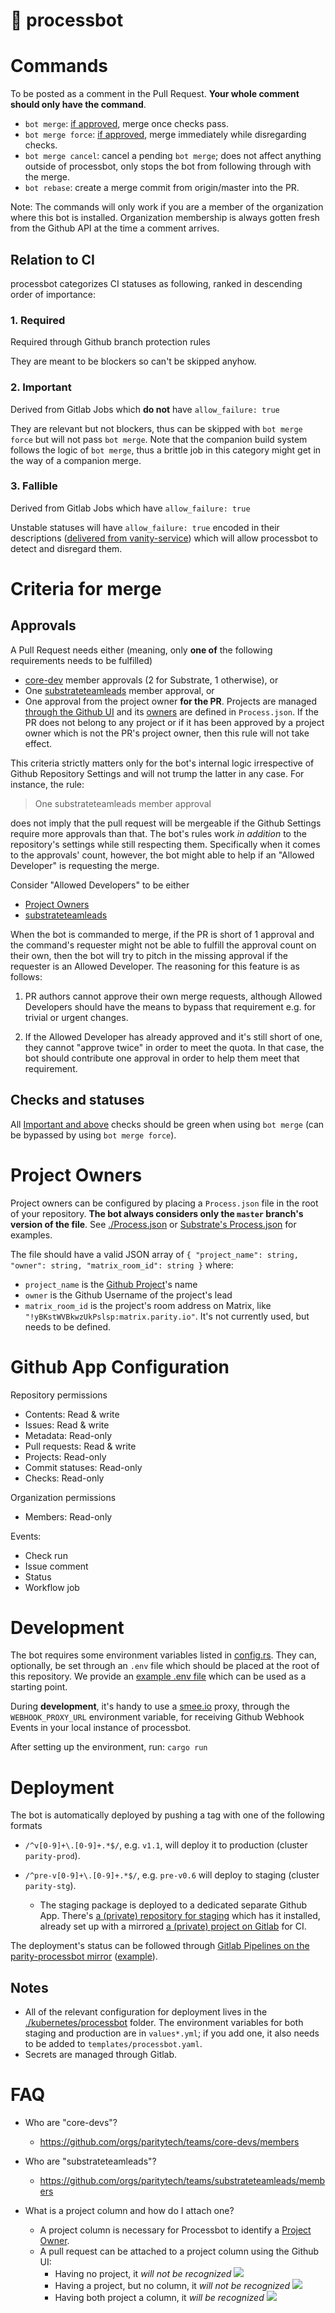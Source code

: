 # 👾 processbot

# Commands

To be posted as a comment in the Pull Request. **Your whole comment should only
have the command**.

- `bot merge`: [if approved](#criteria-for-merge), merge once checks pass.
- `bot merge force`: [if approved](#criteria-for-merge), merge immediately
  while disregarding checks.
- `bot merge cancel`: cancel a pending `bot merge`; does not affect anything
  outside of processbot, only stops the bot from following through with the
  merge.
- `bot rebase`: create a merge commit from origin/master into the PR.

Note: The commands will only work if you are a member of the organization where
this bot is installed. Organization membership is always gotten fresh from the
Github API at the time a comment arrives.

## Relation to CI

processbot categorizes CI statuses as following, ranked in descending order of
importance:

### 1. Required

Required through Github branch protection rules

They are meant to be blockers so can't be skipped anyhow.

### 2. Important

Derived from Gitlab Jobs which **do not** have `allow_failure: true`

They are relevant but not blockers, thus can be skipped with `bot merge force`
but will not pass `bot merge`. Note that the companion build system follows the
logic of `bot merge`, thus a brittle job in this category might get in the way
of a companion merge.

### 3. Fallible

Derived from Gitlab Jobs which have `allow_failure: true`

Unstable statuses will have `allow_failure: true` encoded in their descriptions
([delivered from vanity-service](https://gitlab.parity.io/parity/websites/vanity-service/-/blob/ddc0af0ec8520a99a35b9e33de57d28d37678686/service.js#L77))
which will allow processbot to detect and disregard them.

# Criteria for merge

## Approvals

A Pull Request needs either (meaning, only **one of** the following
requirements needs to be fulfilled)

- [core-dev](#core-devs) member approvals (2 for Substrate, 1 otherwise), or
- One [substrateteamleads](#substrateteamleads) member approval, or
- One approval from the project owner **for the PR**. Projects are managed
  [through the Github UI](#github-project) and its [owners](#project-owners)
  are defined in `Process.json`. If the PR does not belong to any project or if
  it has been approved by a project owner which is not the PR's project owner,
  then this rule will not take effect.

This criteria strictly matters only for the bot's internal logic irrespective
of Github Repository Settings and will not trump the latter in any case. For
instance, the rule:

> One substrateteamleads member approval

does not imply that the pull request will be mergeable if the Github Settings
require more approvals than that. The bot's rules work *in addition* to the
repository's settings while still respecting them. Specifically when it comes
to the approvals' count, however, the bot might able to help if an "Allowed
Developer" is requesting the merge.

Consider "Allowed Developers" to be either

- [Project Owners](#project-owners)
- [substrateteamleads](#substrateteamleads)

When the bot is commanded to merge, if the PR is short of 1 approval and the
command's requester might not be able to fulfill the approval count on their
own, then the bot will try to pitch in the missing approval if the requester is
an Allowed Developer. The reasoning for this feature is as follows:

1. PR authors cannot approve their own merge requests, although Allowed
   Developers should have the means to bypass that requirement e.g. for trivial
   or urgent changes.

2. If the Allowed Developer has already approved and it's still short of one,
   they cannot "approve twice" in order to meet the quota. In that case, the
   bot should contribute one approval in order to help them meet that
   requirement.

## Checks and statuses

All [Important and above](#relation-to-ci) checks should be green when using
`bot merge` (can be bypassed by using `bot merge force`).

# Project Owners <a name="project-owners"></a>

Project owners can be configured by placing a `Process.json` file in the root
of your repository. **The bot always considers only the `master` branch's
version of the file**. See [./Process.json](./Process.json) or
[Substrate's Process.json](https://github.com/paritytech/substrate/blob/master/Process.json)
for examples.

The file should have a valid JSON array of
`{ "project_name": string, "owner": string, "matrix_room_id": string }`
where:

- `project_name` is the [Github Project](#github-project)'s name
- `owner` is the Github Username of the project's lead
- `matrix_room_id` is the project's room address on Matrix, like
  `"!yBKstWVBkwzUkPslsp:matrix.parity.io"`. It's not currently used, but needs to
  be defined.

# Github App Configuration

Repository permissions

- Contents: Read & write
- Issues: Read & write
- Metadata: Read-only
- Pull requests: Read & write
- Projects: Read-only
- Commit statuses: Read-only
- Checks: Read-only

Organization permissions

- Members: Read-only

Events:

- Check run
- Issue comment
- Status
- Workflow job

# Development

The bot requires some environment variables listed in
[config.rs](./src/config.rs). They can, optionally, be set through an `.env`
file which should be placed at the root of this repository. We provide an
[example .env file](./.env.example) which can be used as a starting point.

During **development**, it's handy to use a [smee.io](https://smee.io/) proxy,
through the `WEBHOOK_PROXY_URL` environment variable, for receiving Github
Webhook Events in your local instance of processbot.

After setting up the environment, run: `cargo run`

# Deployment

The bot is automatically deployed by pushing a tag with one of the following formats

- `/^v[0-9]+\.[0-9]+.*$/`, e.g. `v1.1`, will deploy it to production (cluster
  `parity-prod`).

- `/^pre-v[0-9]+\.[0-9]+.*$/`, e.g. `pre-v0.6` will deploy to staging (cluster
  `parity-stg`).
  - The staging package is deployed to a dedicated separate Github App. There's
    [a (private) repository for staging](https://github.com/paritytech/polkadot-for-processbot-staging)
    which has it installed, already set up with a mirrored
	[a (private) project on Gitlab](https://gitlab.parity.io/parity/polkadot-for-processbot-staging)
	for CI.

The deployment's status can be followed through
[Gitlab Pipelines on the parity-processbot mirror](https://gitlab.parity.io/parity/parity-processbot/-/pipelines)
([example](https://gitlab.parity.io/parity/parity-processbot/-/jobs/867102)).

## Notes

- All of the relevant configuration for deployment lives in the
  [./kubernetes/processbot](./kubernetes/processbot) folder. The environment
  variables for both staging and production are in `values*.yml`; if you add
  one, it also needs to be added to `templates/processbot.yaml`.
 - Secrets are managed through Gitlab.

# FAQ

- Who are "core-devs"? <a name="core-devs"></a>
	- https://github.com/orgs/paritytech/teams/core-devs/members

- Who are "substrateteamleads"? <a name="substrateteamleads"></a>
	- https://github.com/orgs/paritytech/teams/substrateteamleads/members

- What is a project column and how do I attach one? <a name="github-project"></a>
	- A project column is necessary for Processbot to identify a
	  [Project Owner](#project-owners).
	- A pull request can be attached to a project column using the Github UI:
		- Having no project, it *will not be recognized*
		![](https://github.com/paritytech/parity-processbot/blob/master/doc/no-project.png)
		- Having a project, but no column, it *will not be recognized*
		![](https://github.com/paritytech/parity-processbot/blob/master/doc/no-column.png)
		- Having both project a column, it *will be recognized*
		![](https://github.com/paritytech/parity-processbot/blob/master/doc/proj-column.png)
